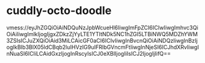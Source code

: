 # cuddly-octo-doodle
vmess://eyJhZGQiOiAiNDQuNzJpbWcueHl6IiwgImFpZCI6ICIwIiwgImhvc3QiOiAiIiwgImlkIjogIjgxZDkzZjYyLTE1YTItNDk5NC1hZGI5LTBiNWQ5MDZhYWM3ZSIsICJuZXQiOiAid3MiLCAicGF0aCI6ICIvIiwgInBvcnQiOiAiNDQzIiwgInBzIjogIkBIb3BlX05ldCBqb2luIHVzIG9uIFRlbGVncmFtIiwgInNjeSI6ICJhdXRvIiwgInNuaSI6ICIiLCAidGxzIjogInRscyIsICJ0eXBlIjogIiIsICJ2IjogIjIifQ==

